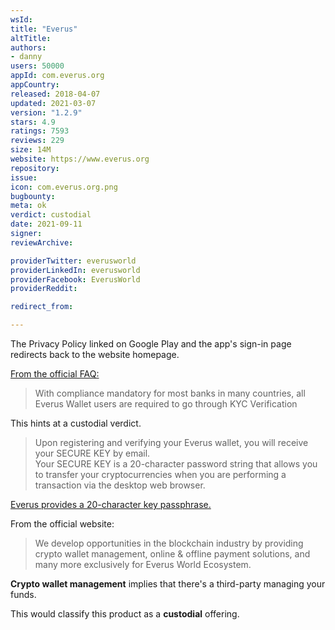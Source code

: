 ```yaml
---
wsId: 
title: "Everus"
altTitle: 
authors:
- danny
users: 50000
appId: com.everus.org
appCountry: 
released: 2018-04-07
updated: 2021-03-07
version: "1.2.9"
stars: 4.9
ratings: 7593
reviews: 229
size: 14M
website: https://www.everus.org
repository: 
issue: 
icon: com.everus.org.png
bugbounty: 
meta: ok
verdict: custodial
date: 2021-09-11
signer: 
reviewArchive:

providerTwitter: everusworld
providerLinkedIn: everusworld
providerFacebook: EverusWorld
providerReddit: 

redirect_from:

---
```


The Privacy Policy linked on Google Play and the app's sign-in page redirects back to the website homepage.

[From the official FAQ:](https://everus.gitbook.io/faq/everus-wallet/buy-and-sell-evr-token)

> With compliance mandatory for most banks in many countries, all Everus Wallet users are required to go through KYC Verification

This hints at a custodial verdict.

> Upon registering and verifying your Everus wallet, you will receive your SECURE KEY by email. <br>
Your SECURE KEY is a 20-character password string that allows you to transfer your cryptocurrencies when you are performing a transaction via the desktop web browser.

[Everus provides a 20-character key passphrase.](https://everus.gitbook.io/faq/everus-wallet/secure-key)

From the official website:

> We develop opportunities in the blockchain industry by providing crypto wallet management, online & offline payment solutions, and many more exclusively for Everus World Ecosystem.

**Crypto wallet management** implies that there's a third-party managing your funds.

This would classify this product as a **custodial** offering.